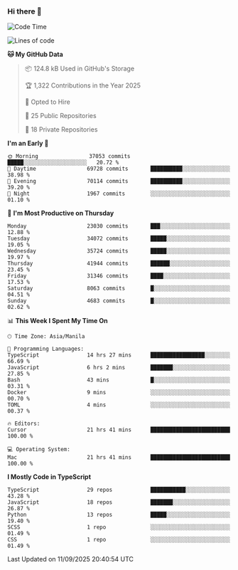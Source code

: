 ### Hi there 👋

<!--START_SECTION:waka-->
![Code Time](http://img.shields.io/badge/Code%20Time-2%2C119%20hrs-blue)

![Lines of code](https://img.shields.io/badge/From%20Hello%20World%20I%27ve%20Written-68.3%20million%20lines%20of%20code-blue)

**🐱 My GitHub Data** 

> 📦 124.8 kB Used in GitHub's Storage 
 > 
> 🏆 1,322 Contributions in the Year 2025
 > 
> 💼 Opted to Hire
 > 
> 📜 25 Public Repositories 
 > 
> 🔑 18 Private Repositories 
 > 
**I'm an Early 🐤** 

```text
🌞 Morning                37053 commits       █████░░░░░░░░░░░░░░░░░░░░   20.72 % 
🌆 Daytime                69728 commits       ██████████░░░░░░░░░░░░░░░   38.98 % 
🌃 Evening                70114 commits       ██████████░░░░░░░░░░░░░░░   39.20 % 
🌙 Night                  1967 commits        ░░░░░░░░░░░░░░░░░░░░░░░░░   01.10 % 
```
📅 **I'm Most Productive on Thursday** 

```text
Monday                   23030 commits       ███░░░░░░░░░░░░░░░░░░░░░░   12.88 % 
Tuesday                  34072 commits       █████░░░░░░░░░░░░░░░░░░░░   19.05 % 
Wednesday                35724 commits       █████░░░░░░░░░░░░░░░░░░░░   19.97 % 
Thursday                 41944 commits       ██████░░░░░░░░░░░░░░░░░░░   23.45 % 
Friday                   31346 commits       ████░░░░░░░░░░░░░░░░░░░░░   17.53 % 
Saturday                 8063 commits        █░░░░░░░░░░░░░░░░░░░░░░░░   04.51 % 
Sunday                   4683 commits        █░░░░░░░░░░░░░░░░░░░░░░░░   02.62 % 
```


📊 **This Week I Spent My Time On** 

```text
🕑︎ Time Zone: Asia/Manila

💬 Programming Languages: 
TypeScript               14 hrs 27 mins      █████████████████░░░░░░░░   66.69 % 
JavaScript               6 hrs 2 mins        ███████░░░░░░░░░░░░░░░░░░   27.85 % 
Bash                     43 mins             █░░░░░░░░░░░░░░░░░░░░░░░░   03.31 % 
Docker                   9 mins              ░░░░░░░░░░░░░░░░░░░░░░░░░   00.70 % 
TOML                     4 mins              ░░░░░░░░░░░░░░░░░░░░░░░░░   00.37 % 

🔥 Editors: 
Cursor                   21 hrs 41 mins      █████████████████████████   100.00 % 

💻 Operating System: 
Mac                      21 hrs 41 mins      █████████████████████████   100.00 % 
```

**I Mostly Code in TypeScript** 

```text
TypeScript               29 repos            ███████████░░░░░░░░░░░░░░   43.28 % 
JavaScript               18 repos            ███████░░░░░░░░░░░░░░░░░░   26.87 % 
Python                   13 repos            █████░░░░░░░░░░░░░░░░░░░░   19.40 % 
SCSS                     1 repo              ░░░░░░░░░░░░░░░░░░░░░░░░░   01.49 % 
CSS                      1 repo              ░░░░░░░░░░░░░░░░░░░░░░░░░   01.49 % 
```




 Last Updated on 11/09/2025 20:40:54 UTC
<!--END_SECTION:waka-->
